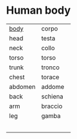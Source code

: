 # Human body 

<table>
<tr>
<td width="50%"><a href="human-body-2.html">body</a></td>
<td>corpo</td>
</tr>
<tr>
<td width="50%">head</td>
<td>testa</td>
</tr>
<tr>
<td width="50%">neck</td>
<td>collo</td>
</tr>
<tr>
<td width="50%">torso</td>
<td>torso</td>
</tr>
<tr>
<td width="50%">trunk</td>
<td>tronco</td>
</tr>
<tr>
<td width="50%">chest</td>
<td>torace</td>
</tr>
<tr>
<td width="50%">abdomen</td>
<td>addome</td>
</tr>
<tr>
<td width="50%">back</td>
<td>schiena</td>
</tr>
<tr>
<td width="50%">arm</td>
<td>braccio</td>
</tr>
<tr>
<td width="50%">leg</td>
<td>gamba</td>
</tr>
<tr>
<td width="50%"></td>
<td></td>
</tr>
<tr>
<td width="50%"></td>
<td></td>
</tr>
<tr>
<td width="50%"></td>
<td></td>
</tr>
<tr>
<td width="50%"></td>
<td></td>
</tr>
<tr>
<td width="50%"></td>
<td></td>
</tr>
</table>

